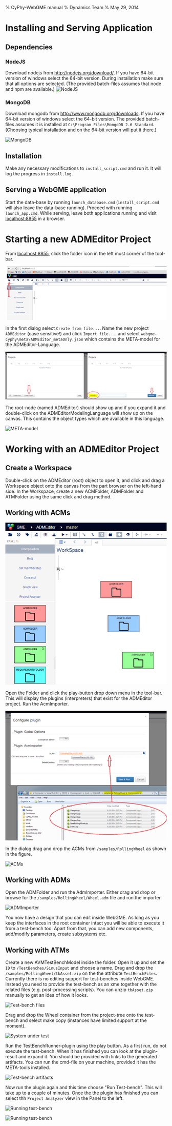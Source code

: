 % CyPhy-WebGME manual
% Dynamics Team
% May 29, 2014

# Installing and Serving Application #
## Dependencies ##
### NodeJS ###
Download nodejs from http://nodejs.org/download/. If you have 64-bit version of windows select the 64-bit version. During installation make sure that all options are selected. (The provided batch-files assumes that node and npm are avaliable.)
![NodeJS](images/NodeOptions.PNG "NodeJS")

### MongoDB ###
Download mongodb from http://www.mongodb.org/downloads. If you have 64-bit version of windows select the 64-bit version. The provided batch-files assumes it is installed at `C:\Program Files\MongoDB 2.6 Standard`. (Choosing typical installation and on the 64-bit version will put it there.)

![MongoDB](images/MongoDB.PNG "MongoDB")

## Installation ##
Make any necessary modifications to `install_script.cmd` and run it. It will log the progress in `install.log`.

## Serving a WebGME application ##
Start the data-base by running `launch_database.cmd` (`install_script.cmd` will also leave the data-base running). Proceed with running `launch_app.cmd`. While serving, leave both applications running and visit [localhost:8855](http://localhost:8855) in a browser.

# Starting a new ADMEditor Project #
From [localhost:8855](http://localhost:8855), click the folder icon in the left most corner of the tool-bar.

![Open a project](images/CreateProject.PNG "Open/Create a project")

In the first dialog select `Create from file...`. Name the new project `ADMEditor` (case sensitive!) and click `Import file...`. and select `webgme-cyphy\meta\ADMEditor_metaOnly.json` which contains the META-model for the ADMEditor-Language.

![Import file](images/CreateProject1.PNG "Import file")

The root-node (named ADMEditor) should show up and if you expand it and double-click on the ADMEditorModelingLanguage will show up on the canvas. This contains the object types which are available in this language.

![META-model](images/CreateProject3.PNG "META-model")

# Working with an ADMEditor Project #

## Create a Workspace ##

Double-click on the ADMEditor (root) object to open it, and click and drag a Workspace object onto the canvas from the part browser on the left-hand side. In the Workspace, create a new ACMFolder, ADMFolder and ATMFolder using the same click and drag method.

## Working with ACMs ##
![ACMFolder](images/ADMEditor2.PNG "ACMFolder")

Open the Folder and click the play-button drop down menu in the tool-bar. This will display the plugins (interpreters) that exist for the ADMEditor project. Run the AcmImporter.

![ACMImporter](images/ACMImporter.PNG "ACMImporter")

In the dialog drag and drop the ACMs from `/samples/RollingWheel` as shown in the figure.

![ACMs](images/ACMImporter2.PNG "ACMs")

## Working with ADMs ##
Open the ADMFolder and run the AdmImporter. Either drag and drop or browse for the `/samples/RollingWheel/Wheel.adm` file and run the importer.

![ADMImporter](images/AdmImporter.PNG "ADMImporter")

You now have a design that you can edit inside WebGME. As long as you keep the interfaces in the root container intact you will be able to execute it from a test-bench too. Apart from that, you can add new components, add/modify parameters, create subsystems etc.

## Working with ATMs ##
Create a new AVMTestBenchModel inside the folder. Open it up and set the `ID` to `/TestBenches/SinusInput` and choose a name. Drag and drop the `/samples/RollingWheel/tbAsset.zip` on the the attribute `TestBenchFiles`. Currently there is no editing support for test-benches inside WebGME. Instead you need to provide the test-bench as an xme together with the related files (e.g. post-processing scripts). You can unzip `tbAsset.zip` manually to get an idea of how it looks.

![Test-bench files](images/TestBench1.png "TestBenchFiles")

Drag and drop the Wheel container from the project-tree onto the test-bench and select make copy (instances have limited support at the moment).

![System under test](images/TestBench2.png "SystemUnderTest")

Run the TestBenchRunner-plugin using the play button. As a first run, do not execute the test-bench. When it has finished you can look at the plugin-result and expand it. You should be provided with links to the generated artifacts. You can run the cmd-file on your machine, provided it has the META-tools installed.

![Test-bench artifacts](images/TestBench4.png "TestBenchArtifacts")

Now run the plugin again and this time choose "Run Test-bench". This will take up to a couple of minutes. Once the the plugin has finished you can select thh `Project Analyzer` view in the Panel to the left. 

![Running test-bench](images/TestBench3.png "RunningTestBench")

![Running test-bench](images/TestBench5.png "RunningTestBench")
